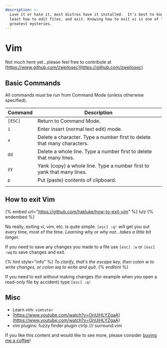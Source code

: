 ```yaml
---
description: >-
  Love it or hate it, most distros have it installed.  It's best to know at
  least how to edit files, and exit. Knowing how to exit vi is one of life's
  greatest mysteries.
---
```


# Vim

Not much here yet...please feel free to contribute at [https://www.github.com/zweilosec](https://github.com/zweilosec)

## Basic Commands

All commands must be run from Command Mode (unless otherwise specified).

| Command | Description                                                              |
| ------- | ------------------------------------------------------------------------ |
| `[ESC]` | Return to Command Mode.                                                  |
| `i`     | Enter insert (normal text edit) mode.                                    |
| `x`     | Delete a character.  Type a number first to delete that many characters. |
| `dd`    | Delete a whole line.  Type a number first to delete that many lines.     |
| `yy`    | Yank (copy) a whole line.  Type a number first to yank that many lines.  |
| `p`     | Put (paste) contents of clipboard.                                       |
|         |                                                                          |

## How to exit Vim

{% embed url="https://github.com/hakluke/how-to-exit-vim" %}
lulz
{% endembed %}

No really, exiting vi, vim, etc. is quite simple. `[esc] :q!` will get you out every time, most of the time.  _Learning why or why not...takes a little bit longer._&#x20;

If you need to save any changes you made to a file use `[esc] :w` or `[esc] :wq` to save changes and exit.

{% hint style="info" %}
_To clarify, that's the escape key, then colon w to write changes, or colon wq to write and quit._
{% endhint %}

If you need to exit without making changes (for example when you open a read-only file by accident) type `[esc] :q!`

## Misc

* Learn vim: `vimtutor`
* [https://www.youtube.com/watch?v=OnUiHLYZgaA](https://www.youtube.com/watch?v=OnUiHLYZgaA)
* vim plugins: fuzzy finder plugin ctrlp /// surround.vim

If you like this content and would like to see more, please consider [buying me a coffee](https://www.buymeacoffee.com/zweilosec)!
